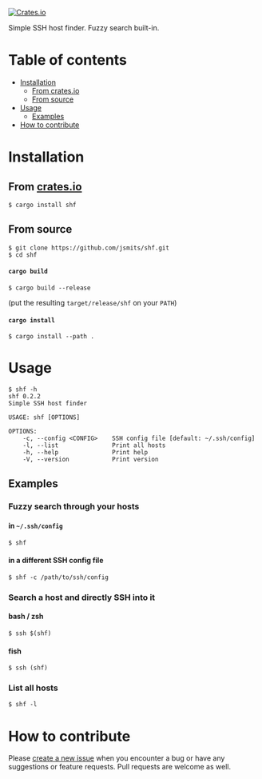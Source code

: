 [![Crates.io](https://img.shields.io/crates/v/shf.svg)](https://crates.io/crates/shf)

Simple SSH host finder.
Fuzzy search built-in.

# Table of contents

- [Installation](#installation)
    - [From crates.io](#from-cratesio)
    - [From source](#from-source)
- [Usage](#usage)
    - [Examples](#examples)
- [How to contribute](#how-to-contribute)

# Installation

## From [crates.io](https://crates.io/crates/shf)

```shell
$ cargo install shf
```

## From source

```shell
$ git clone https://github.com/jsmits/shf.git
$ cd shf
```

#### `cargo build`

```shell
$ cargo build --release
```

(put the resulting `target/release/shf` on your `PATH`)

#### `cargo install`

```
$ cargo install --path .
```

# Usage

```shell
$ shf -h
shf 0.2.2
Simple SSH host finder

USAGE: shf [OPTIONS]

OPTIONS:
    -c, --config <CONFIG>    SSH config file [default: ~/.ssh/config]
    -l, --list               Print all hosts
    -h, --help               Print help
    -V, --version            Print version
```

## Examples

### Fuzzy search through your hosts

#### in `~/.ssh/config`

```shell
$ shf
```

#### in a different SSH config file

```shell
$ shf -c /path/to/ssh/config
```

### Search a host and directly SSH into it

#### bash / zsh

```shell
$ ssh $(shf)
```

#### fish

```shell
$ ssh (shf)
```

### List all hosts

```shell
$ shf -l
```

# How to contribute

Please [create a new issue](https://github.com/jsmits/shf/issues/new) when you encounter a bug
or have any suggestions or feature requests. Pull requests are welcome as well.
